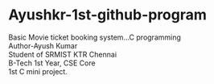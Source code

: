 # Ayushkr-1st-github-program
Basic Movie ticket booking system...C programming
<br>
Author-Ayush Kumar
<br>
Student of SRMIST KTR Chennai
<br>
B-Tech 1st Year, CSE Core
<br>
1st C mini project.
